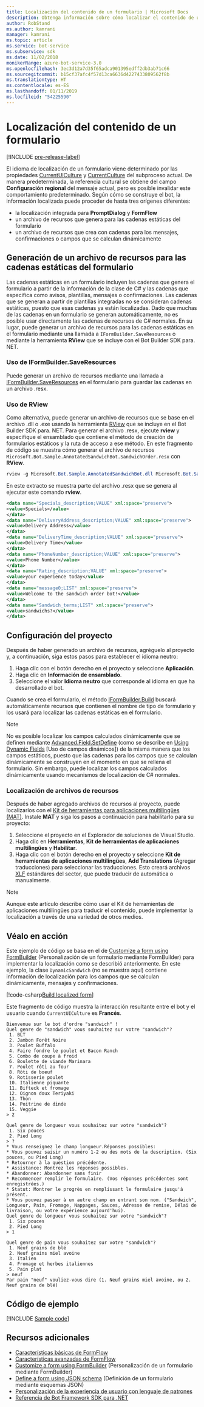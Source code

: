 ```yaml
---
title: Localización del contenido de un formulario | Microsoft Docs
description: Obtenga información sobre cómo localizar el contenido de un formulario con FormFlow y Bot Framework SDK para. NET.
author: RobStand
ms.author: kamrani
manager: kamrani
ms.topic: article
ms.service: bot-service
ms.subservice: sdk
ms.date: 11/02/2018
monikerRange: azure-bot-service-3.0
ms.openlocfilehash: 3ec3d12a7d35f65adca901395edff2db3ab71c66
ms.sourcegitcommit: b15cf37afc4f57d13ca6636d4227433809562f8b
ms.translationtype: HT
ms.contentlocale: es-ES
ms.lasthandoff: 01/11/2019
ms.locfileid: "54225590"
---
```

# <a name="localize-form-content"></a>Localización del contenido de un formulario

[!INCLUDE [pre-release-label](../includes/pre-release-label-v3.md)]

El idioma de localización de un formulario viene determinado por las propiedades [CurrentUICulture](https://msdn.microsoft.com/library/system.threading.thread.currentuiculture(v=vs.110).aspx) y [CurrentCulture](https://msdn.microsoft.com/library/system.threading.thread.currentculture(v=vs.110).aspx) del subproceso actual.
De manera predeterminada, la referencia cultural se obtiene del campo **Configuración regional** del mensaje actual, pero es posible invalidar este comportamiento predeterminado.
Según cómo se construye el bot, la información localizada puede proceder de hasta tres orígenes diferentes:

- la localización integrada para **PromptDialog** y **FormFlow**
- un archivo de recursos que genera para las cadenas estáticas del formulario
- un archivo de recursos que crea con cadenas para los mensajes, confirmaciones o campos que se calculan dinámicamente

## <a name="generate-a-resource-file-for-the-static-strings-in-your-form"></a>Generación de un archivo de recursos para las cadenas estáticas del formulario

Las cadenas estáticas en un formulario incluyen las cadenas que genera el formulario a partir de la información de la clase de C# y las cadenas que especifica como avisos, plantillas, mensajes o confirmaciones.
Las cadenas que se generan a partir de plantillas integradas no se consideran cadenas estáticas, puesto que esas cadenas ya están localizadas.
Dado que muchas de las cadenas en un formulario se generan automáticamente, no es posible usar directamente las cadenas de recursos de C# normales.
En su lugar, puede generar un archivo de recursos para las cadenas estáticas en el formulario mediante una llamada a `IFormBuilder.SaveResources` o mediante la herramienta **RView** que se incluye con el Bot Builder SDK para. NET.

### <a name="use-iformbuildersaveresources"></a>Uso de IFormBuilder.SaveResources

Puede generar un archivo de recursos mediante una llamada a [IFormBuilder.SaveResources][saveResources] en el formulario para guardar las cadenas en un archivo .resx.

### <a name="use-rview"></a>Uso de RView

Como alternativa, puede generar un archivo de recursos que se base en el archivo .dll o .exe usando la herramienta <a href="https://aka.ms/v3-cs-RView-library" target="_blank">RView</a> que se incluye en el Bot Builder SDK para. NET.
Para generar el archivo .resx, ejecute **rview** y especifique el ensamblado que contiene el método de creación de formularios estáticos y la ruta de acceso a ese método.
En este fragmento de código se muestra cómo generar el archivo de recursos `Microsoft.Bot.Sample.AnnotatedSandwichBot.SandwichOrder.resx` con **RView**.

```csharp
rview -g Microsoft.Bot.Sample.AnnotatedSandwichBot.dll Microsoft.Bot.Sample.AnnotatedSandwichBot.SandwichOrder.BuildForm
```

En este extracto se muestra parte del archivo .resx que se genera al ejecutar este comando **rview**.

```xml
<data name="Specials_description;VALUE" xml:space="preserve">
<value>Specials</value>
</data>
<data name="DeliveryAddress_description;VALUE" xml:space="preserve">
<value>Delivery Address</value>
</data>
<data name="DeliveryTime_description;VALUE" xml:space="preserve">
<value>Delivery Time</value>
</data>
<data name="PhoneNumber_description;VALUE" xml:space="preserve">
<value>Phone Number</value>
</data>
<data name="Rating_description;VALUE" xml:space="preserve">
<value>your experience today</value>
</data>
<data name="message0;LIST" xml:space="preserve">
<value>Welcome to the sandwich order bot!</value>
</data>
<data name="Sandwich_terms;LIST" xml:space="preserve">
<value>sandwichs?</value>
</data>
```

## <a name="configure-your-project"></a>Configuración del proyecto

Después de haber generado un archivo de recursos, agréguelo al proyecto y, a continuación, siga estos pasos para establecer el idioma neutro: 

1. Haga clic con el botón derecho en el proyecto y seleccione **Aplicación**.
2. Haga clic en **Información de ensamblado**.
3. Seleccione el valor **Idioma neutro** que corresponde al idioma en que ha desarrollado el bot.

Cuando se crea el formulario, el método [IFormBuilder.Build][build] buscará automáticamente recursos que contienen el nombre de tipo de formulario y los usará para localizar las cadenas estáticas en el formulario. 

> [!NOTE]
> No es posible localizar los campos calculados dinámicamente que se definen mediante [Advanced.Field.SetDefine][setDefine] (como se describe en [Using Dynamic Fields](bot-builder-dotnet-formflow-formbuilder.md#dynamically-define-field-values-confirmations-and-messages) [Uso de campos dinámicos]) de la misma manera que los campos estáticos, puesto que las cadenas para los campos que se calculan dinámicamente se construyen en el momento en que se rellena el formulario. Sin embargo, puede localizar los campos calculados dinámicamente usando mecanismos de localización de C# normales.

### <a name="localize-resource-files"></a>Localización de archivos de recursos 

Después de haber agregado archivos de recursos al proyecto, puede localizarlos con el <a href="https://developer.microsoft.com/windows/develop/multilingual-app-toolkit" target="_blank">Kit de herramientas para aplicaciones multilingües (MAT)</a>. Instale **MAT** y siga los pasos a continuación para habilitarlo para su proyecto:

1. Seleccione el proyecto en el Explorador de soluciones de Visual Studio.
2. Haga clic en **Herramientas**, **Kit de herramientas de aplicaciones multilingües** y **Habilitar**.
3. Haga clic con el botón derecho en el proyecto y seleccione **Kit de herramientas de aplicaciones multilingües**, **Add Translations** (Agregar traducciones) para seleccionar las traducciones. Esto creará archivos <a href="https://en.wikipedia.org/wiki/XLIFF" target="_blank">XLF</a> estándares del sector, que puede traducir de automática o manualmente.

> [!NOTE]
> Aunque este artículo describe cómo usar el Kit de herramientas de aplicaciones multilingües para traducir el contenido, puede implementar la localización a través de una variedad de otros medios.

## <a name="see-it-in-action"></a>Véalo en acción

Este ejemplo de código se basa en el de [Customize a form using FormBuilder](bot-builder-dotnet-formflow-formbuilder.md) (Personalización de un formulario mediante FormBuilder) para implementar la localización como se describió anteriormente. En este ejemplo, la clase `DynamicSandwich` (no se muestra aquí) contiene información de localización para los campos que se calculan dinámicamente, mensajes y confirmaciones.

[!code-csharp[Build localized form](../includes/code/dotnet-formflow-localize.cs#buildLocalizedForm)]

Este fragmento de código muestra la interacción resultante entre el bot y el usuario cuando `CurrentUICulture` es **Francés**.

```console
Bienvenue sur le bot d'ordre "sandwich" !
Quel genre de "sandwich" vous souhaitez sur votre "sandwich"?
 1. BLT
 2. Jambon Forêt Noire
 3. Poulet Buffalo
 4. Faire fondre le poulet et Bacon Ranch
 5. Combo de coupe à froid
 6. Boulette de viande Marinara
 7. Poulet rôti au four
 8. Rôti de boeuf
 9. Rotisserie poulet
 10. Italienne piquante
 11. Bifteck et fromage
 12. Oignon doux Teriyaki
 13. Thon
 14. Poitrine de dinde
 15. Veggie
> 2

Quel genre de longueur vous souhaitez sur votre "sandwich"?
 1. Six pouces
 2. Pied Long
> ?
* Vous renseignez le champ longueur.Réponses possibles:
* Vous pouvez saisir un numéro 1-2 ou des mots de la description. (Six pouces, ou Pied Long)
* Retourner à la question précédente.
* Assistance: Montrez les réponses possibles.
* Abandonner: Abandonner sans finir
* Recommencer remplir le formulaire. (Vos réponses précédentes sont enregistrées.)
* Statut: Montrer le progrès en remplissant le formulaire jusqu'à présent.
* Vous pouvez passer à un autre champ en entrant son nom. ("Sandwich", Longueur, Pain, Fromage, Nappages, Sauces, Adresse de remise, Délai de livraison, ou votre expérience aujourd'hui).
Quel genre de longueur vous souhaitez sur votre "sandwich"?
 1. Six pouces
 2. Pied Long
> 1

Quel genre de pain vous souhaitez sur votre "sandwich"?
 1. Neuf grains de blé
 2. Neuf grains miel avoine
 3. Italien
 4. Fromage et herbes italiennes
 5. Pain plat
> neuf
Par pain "neuf" vouliez-vous dire (1. Neuf grains miel avoine, ou 2. Neuf grains de blé)
```

## <a name="sample-code"></a>Código de ejemplo

[!INCLUDE [Sample code](../includes/snippet-dotnet-formflow-samples.md)]

## <a name="additional-resources"></a>Recursos adicionales

- [Características básicas de FormFlow](bot-builder-dotnet-formflow.md)
- [Características avanzadas de FormFlow](bot-builder-dotnet-formflow-advanced.md)
- [Customize a form using FormBuilder](bot-builder-dotnet-formflow-formbuilder.md) (Personalización de un formulario mediante FormBuilder)
- [Define a form using JSON schema](bot-builder-dotnet-formflow-json-schema.md) (Definición de un formulario mediante esquemas JSON)
- [Personalización de la experiencia de usuario con lenguaje de patrones](bot-builder-dotnet-formflow-pattern-language.md)
- <a href="/dotnet/api/?view=botbuilder-3.11.0" target="_blank">Referencia de Bot Framework SDK para .NET</a>

[build]: /dotnet/api/microsoft.bot.builder.formflow.formbuilder-1.build 

[setDefine]: /dotnet/api/microsoft.bot.builder.formflow.advanced.field-1.setdefine

[saveResources]: /dotnet/api/microsoft.bot.builder.formflow.iform-1.saveresources
